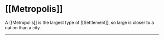 # [[Metropolis]]

A [[Metropolis]] is the largest type of [[Settlement]], so large is closer to a nation than a city.

----

